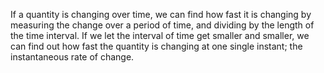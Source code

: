 If a quantity is changing over time, we can find how fast it is changing
by measuring the change over a period of time, and dividing by the
length of the time interval. If we let the interval of time get smaller
and smaller, we can find out how fast the quantity is changing at one
single instant; the instantaneous rate of change.
